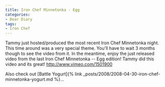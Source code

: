 ```yaml
---
title: Iron Chef Minnetonka - Egg
categories:
- Dear Diary
tags:
- Iron Chef
---
```


Tammy just hosted/produced the most recent Iron Chef Minnetonka night. This time around was a very special theme. You'll have to wait 3 months though to see the video from it. In the meantime, enjoy the just released video from the last Iron Chef Minnetonka -- Egg edition! Tammy did this video and its great!
http://www.vimeo.com/1501900

Also check out [Battle Yogurt]{% link _posts/2008/2008-04-30-iron-chef-minnetonka-yogurt.md %}...
